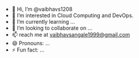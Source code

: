 - 👋 Hi, I’m @vaibhavs1208
- 👀 I’m interested in Cloud Computing and DevOps.
- 🌱 I’m currently learning ...
- 💞️ I’m looking to collaborate on ...
- 📫 reach me at vaibhavsangale1999@gmail.com
- 😄 Pronouns: ...
- ⚡ Fun fact: ...

<!---
vaibhavs1208/vaibhavs1208 is a ✨ special ✨ repository because its `README.md` (this file) appears on your GitHub profile.
You can click the Preview link to take a look at your changes.
--->
